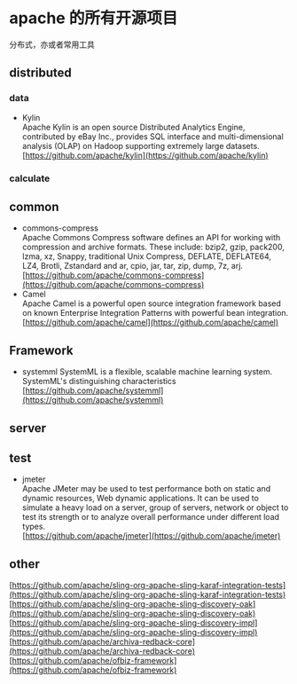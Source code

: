 # apache 的所有开源项目
 分布式，亦或者常用工具
 
## distributed 

### data
* Kylin   
Apache Kylin is an open source Distributed Analytics Engine, contributed by eBay Inc., provides SQL interface and multi-dimensional analysis (OLAP) on Hadoop supporting extremely large datasets.  
[https://github.com/apache/kylin](https://github.com/apache/kylin)

### calculate

## common

* commons-compress   
Apache Commons Compress software defines an API for working with compression and archive formats. These include: bzip2, gzip, pack200, lzma, xz, Snappy, traditional Unix Compress, DEFLATE, DEFLATE64, LZ4, Brotli, Zstandard and ar, cpio, jar, tar, zip, dump, 7z, arj.   
[https://github.com/apache/commons-compress](https://github.com/apache/commons-compress)  
* Camel  
Apache Camel is a powerful open source integration framework based on known Enterprise Integration Patterns with powerful bean integration.  
[https://github.com/apache/camel](https://github.com/apache/camel)

## Framework
* systemml 
SystemML is a flexible, scalable machine learning system. SystemML's distinguishing characteristics   
[https://github.com/apache/systemml](https://github.com/apache/systemml)
## server

## test
* jmeter   
Apache JMeter may be used to test performance both on static and dynamic resources, Web dynamic applications. It can be used to simulate a heavy load on a server, group of servers, network or object to test its strength or to analyze overall performance under different load types.    
[https://github.com/apache/jmeter](https://github.com/apache/jmeter)


## other
[https://github.com/apache/sling-org-apache-sling-karaf-integration-tests](https://github.com/apache/sling-org-apache-sling-karaf-integration-tests)  
[https://github.com/apache/sling-org-apache-sling-discovery-oak](https://github.com/apache/sling-org-apache-sling-discovery-oak)  
[https://github.com/apache/sling-org-apache-sling-discovery-impl](https://github.com/apache/sling-org-apache-sling-discovery-impl)
[https://github.com/apache/archiva-redback-core](https://github.com/apache/archiva-redback-core)
[https://github.com/apache/ofbiz-framework](https://github.com/apache/ofbiz-framework)



